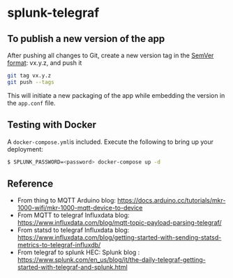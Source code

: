 # splunk-telegraf

## To publish a new version of the app

After pushing all changes to Git, create a new version tag in the [SemVer format](https://semver.org): vx.y.z, and push it

```bash
git tag vx.y.z
git push --tags
````

This will initiate a new packaging of the app while embedding the version in the `app.conf` file.

## Testing with Docker

A `docker-compose.yml`is included. 
Execute the following to bring up your deployment:

```bash
$ SPLUNK_PASSWORD=<password> docker-compose up -d
```

## Reference

- From thing to MQTT
  Arduino blog: https://docs.arduino.cc/tutorials/mkr-1000-wifi/mkr-1000-mqtt-device-to-device 
- From MQTT to telegraf
  Influxdata blog: https://www.influxdata.com/blog/mqtt-topic-payload-parsing-telegraf/
- From statsd to telegraf
  Influxdata blog: https://www.influxdata.com/blog/getting-started-with-sending-statsd-metrics-to-telegraf-influxdb/ 
- From telegraf to splunk HEC:
  Splunk blog : https://www.splunk.com/en_us/blog/it/the-daily-telegraf-getting-started-with-telegraf-and-splunk.html 

